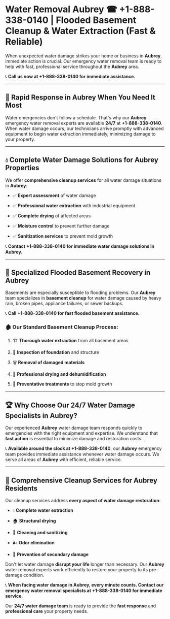# Water Removal Aubrey ☎ +1-888-338-0140 | Flooded Basement Cleanup & Water Extraction (Fast & Reliable)

When unexpected water damage strikes your home or business in **Aubrey**, immediate action is crucial. Our emergency water removal team is ready to help with fast, professional service throughout the **Aubrey** area. 

📞 **Call us now at +1-888-338-0140 for immediate assistance.**
---
## 🚀 Rapid Response in Aubrey When You Need It Most
Water emergencies don't follow a schedule. That's why our **Aubrey** emergency water removal experts are available **24/7** at **+1-888-338-0140**. When water damage occurs, our technicians arrive promptly with advanced equipment to begin water extraction immediately, minimizing damage to your property.
---
## 💧 Complete Water Damage Solutions for Aubrey Properties
We offer **comprehensive cleanup services** for all water damage situations in **Aubrey**:
- ✅ **Expert assessment** of water damage  
- ✅ **Professional water extraction** with industrial equipment  
- ✅ **Complete drying** of affected areas  
- ✅ **Moisture control** to prevent further damage  
- ✅ **Sanitization services** to prevent mold growth  
📞 **Contact +1-888-338-0140 for immediate water damage solutions in Aubrey.**
---
## 🌊 Specialized Flooded Basement Recovery in Aubrey
Basements are especially susceptible to flooding problems. Our **Aubrey** team specializes in **basement cleanup** for water damage caused by heavy rain, broken pipes, appliance failures, or sewer backups. 
📞 **Call +1-888-338-0140 for fast flooded basement assistance.**
### 🏚️ Our Standard Basement Cleanup Process:
1. 🏗️ **Thorough water extraction** from all basement areas  
2. 🔎 **Inspection of foundation** and structure  
3. 🗑️ **Removal of damaged materials**  
4. 💨 **Professional drying and dehumidification**  
5. 🚫 **Preventative treatments** to stop mold growth  
---
## 🏆 Why Choose Our 24/7 Water Damage Specialists in Aubrey?
Our experienced **Aubrey** water damage team responds quickly to emergencies with the right equipment and expertise. We understand that **fast action** is essential to minimize damage and restoration costs.
📞 **Available around the clock at +1-888-338-0140**, our **Aubrey** emergency team provides immediate assistance whenever water damage occurs. We serve all areas of **Aubrey** with efficient, reliable service.
---
## 🧹 Comprehensive Cleanup Services for Aubrey Residents
Our cleanup services address **every aspect of water damage restoration**:
- 💧 **Complete water extraction**  
- 🏠 **Structural drying**  
- 🧼 **Cleaning and sanitizing**  
- 🌬️ **Odor elimination**  
- 🚫 **Prevention of secondary damage**  
Don't let water damage **disrupt your life** longer than necessary. Our **Aubrey** water removal experts work efficiently to restore your property to its pre-damage condition.
📞 **When facing water damage in Aubrey, every minute counts. Contact our emergency water removal specialists at +1-888-338-0140 for immediate service.**
Our **24/7 water damage team** is ready to provide the **fast response** and **professional care** your property needs.
